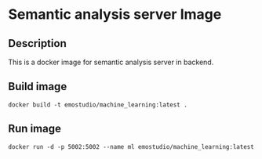 # Semantic analysis server Image
## Description
This is a docker image for semantic analysis server in backend.
## Build image
```
docker build -t emostudio/machine_learning:latest .
```
## Run image
```
docker run -d -p 5002:5002 --name ml emostudio/machine_learning:latest
```